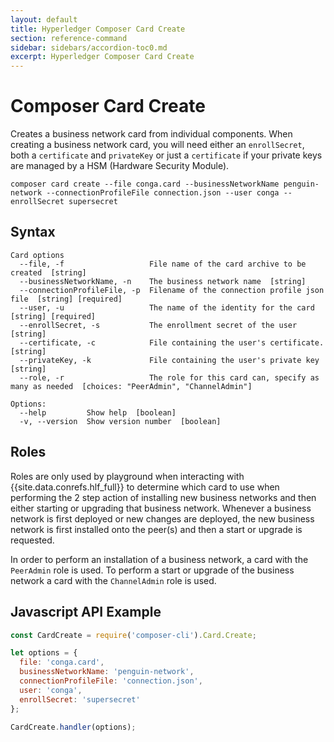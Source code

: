 ```yaml
---
layout: default
title: Hyperledger Composer Card Create
section: reference-command
sidebar: sidebars/accordion-toc0.md
excerpt: Hyperledger Composer Card Create
---
```


# Composer Card Create

Creates a business network card from individual components. When creating a business network card, you will need either an `enrollSecret`, both a `certificate` and `privateKey` or just a `certificate` if your private keys are managed by a HSM (Hardware Security Module).

```
composer card create --file conga.card --businessNetworkName penguin-network --connectionProfileFile connection.json --user conga --enrollSecret supersecret
```

## Syntax

```
Card options
  --file, -f                   File name of the card archive to be created  [string]
  --businessNetworkName, -n    The business network name  [string]
  --connectionProfileFile, -p  Filename of the connection profile json file  [string] [required]
  --user, -u                   The name of the identity for the card  [string] [required]
  --enrollSecret, -s           The enrollment secret of the user  [string]
  --certificate, -c            File containing the user's certificate.  [string]
  --privateKey, -k             File containing the user's private key  [string]
  --role, -r                   The role for this card can, specify as many as needed  [choices: "PeerAdmin", "ChannelAdmin"]

Options:
  --help         Show help  [boolean]
  -v, --version  Show version number  [boolean]
```

## Roles

Roles are only used by playground when interacting with {{site.data.conrefs.hlf_full}} to determine which card to use when performing the 2 step action of installing new business networks and then either starting or upgrading that business network. Whenever a business network is first deployed or new changes are deployed, the new business network is first installed onto the peer(s) and then a start or upgrade is requested.

In order to perform an installation of a business network, a card with the `PeerAdmin` role is used. To perform a start or upgrade of the business network a card with the `ChannelAdmin` role is used.

## Javascript API Example

```javascript
const CardCreate = require('composer-cli').Card.Create;

let options = {
  file: 'conga.card',
  businessNetworkName: 'penguin-network',
  connectionProfileFile: 'connection.json',
  user: 'conga',
  enrollSecret: 'supersecret'
};

CardCreate.handler(options);
```
